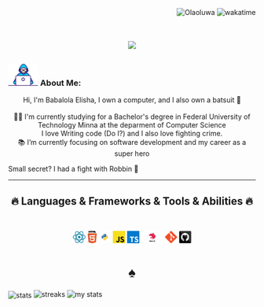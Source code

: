 
<div align="right">
<img src="https://visitor-badge.laobi.icu/badge?page_id=Olaoluwa2170.visitor-badge" alt="Olaoluwa">    
<img src="https://wakatime.com/badge/user/55d96111-0922-4b48-876c-f6a9818d927e.svg" alt="wakatime">    
</div>

<h1 align="center">
  <a href="https://git.io/typing-svg">
    <img src="https://readme-typing-svg.herokuapp.com/?lines=This+is+Babalola+Elisha;Nice+to+meet+you+%F0%9F%91%8B&center=true&size=30">
  </a>
</h1>
   
###  <img src="/images/Developer.gif" alt="developer gif"  height="45px">  About Me:
<p align="center">
  Hi, I'm Babalola Elisha, I own a computer, and I also own a batsuit 🦇
  <br>
  <br>
  👨‍🎓 I'm currently studying for a Bachelor's degree in Federal University of Technology Minna at the deparment of Computer Science
  <br>
   I love Writing code (Do I?) and I also love fighting crime.
  <br>
  📚 I’m currently focusing on software development and my career as a super hero

  Small secret? I had a fight with Robbin 🦇
  <br>
  
<hr>
<h2 align="center">🔥 Languages & Frameworks & Tools & Abilities 🔥</h2><br>
<p align="center">

<div align="center">
  <img title="nest" height="25" src="images/react.png">
  <img title="HTML5" height="25" src="images/html5.svg">
  <img title="Visual Studio Code" height="25" src="images/python.svg">
  <img title="Javascript" height="25" src="images/javascript.svg">
  <img title="Javascript" height="25" src="images/typescript.png">
  <img title="Nestjs" height="25" src="images/nestjs.jpg">
  <img title="Git" height="25" src="images/git-original.svg">
  <img title="GitHub" height="25" src="images/github.svg">
  <h1>♠</h1>
</div>

<img alt="stats" src="https://github-profile-trophy.vercel.app/?username=Olaoluwa2170&title=-Issues,-Reviews&theme=radical" align="center" />
<img alt="streaks" src="https://streak-stats.demolab.com/?user=Olaoluwa2170&theme=highcontrast" />
<img alt="my stats" src="https://github-readme-stats.vercel.app/api?username=Olaoluwa2170&show_icons=true&theme=radical&hide_border=true&bg_color=135,2C3E50,4B79A1,2F2F4F,1B1B2F&title_color=FFD700&ring_color=FF4500&rank_icon=github" />


  
</h1>
